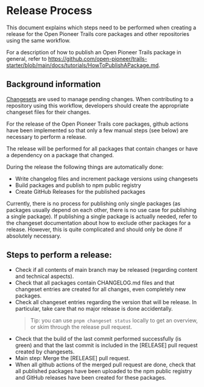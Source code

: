 # Release Process

This document explains which steps need to be performed when creating a release for the Open Pioneer Trails core packages and other repositories using the same workflow.

For a description of how to publish an Open Pioneer Trails package in general, refer to https://github.com/open-pioneer/trails-starter/blob/main/docs/tutorials/HowToPublishAPackage.md.

## Background information

[Changesets](https://github.com/changesets/changesets) are used to manage pending changes.
When contributing to a repository using this workflow, developers should create the appropriate changeset files for their changes.

For the release of the Open Pioneer Trails core packages, github actions have been implemented so that only a few manual steps (see below) are necessary to perform a release.

The release will be performed for all packages that contain changes or have a dependency on a package that changed.

During the release the following things are automatically done:

-   Write changelog files and increment package versions using changesets
-   Build packages and publish to npm public registry
-   Create GitHub Releases for the published packages

Currently, there is no process for publishing only single packages
(as packages usually depend on each other, there is no use case for publishing a single package).
If publishing a single package is actually needed, refer to the changeset documentation about
how to exclude other packages for a release.
However, this is quite complicated and should only be done if absolutely necessary.

## Steps to perform a release:

-   Check if all contents of main branch may be released (regarding content and technical aspects).
-   Check that all packages contain CHANGELOG.md files and that changeset entries are created for all
    changes, even completely new packages.
-   Check all changeset entries regarding the version that will be release.
    In particular, take care that no major release is done accidentally.
    > Tip: you can use `pnpm changeset status` locally to get an overview, or skim through the release pull request.
-   Check that the build of the last commit performed successfully (is green)
    and that the last commit is included in the [RELEASE] pull request created by changesets.
-   Main step: Merge the [RELEASE] pull request.
-   When all github actions of the merged pull request are done, check that all published packages have been
    uploaded to the npm public registry and GitHub releases have been created for these packages.

